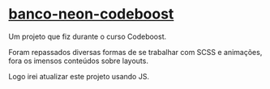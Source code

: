 # [banco-neon-codeboost](https://banco-neon-hazel.vercel.app/)

Um projeto que fiz durante o curso Codeboost.

Foram repassados diversas formas de se trabalhar com SCSS e animações, fora os imensos conteúdos sobre layouts.

Logo irei atualizar este projeto usando JS.
